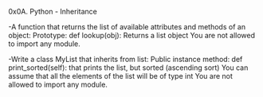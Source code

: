 0x0A. Python - Inheritance

-A function that returns the list of available attributes and methods
of an object:
Prototype: def lookup(obj):
Returns a list object
You are not allowed to import any module.

-Write a class MyList that inherits from list:
Public instance method: def print_sorted(self): that prints the list,
but sorted (ascending sort)
You can assume that all the elements of the list will be of type int
You are not allowed to import any module.